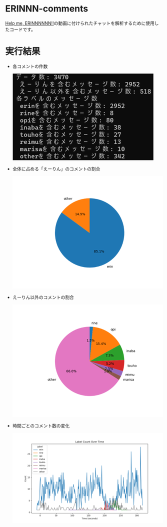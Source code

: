 # ERINNN-comments

[Help me, ERINNNNNN!!](https://www.youtube.com/watch?v=X8z23t428kU)の動画に付けられたチャットを解析するために使用したコードです。

# 実行結果

- 各コメントの件数

  ![各コメントの件数](./Erinnn-comments-count.png)

- 全体に占める「えーりん」のコメントの割合

  ![全体に占める「えーりん」のコメントの割合](./label_distribution_erin.png)

- えーりん以外のコメントの割合

  ![えーりん以外のコメントの割合](./label_distribution_others.png)

- 時間ごとのコメント数の変化

  ![時間ごとのコメント数の変化](./label_count_over_time.png)
